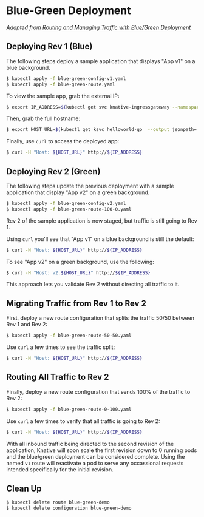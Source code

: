 # Blue-Green Deployment

*Adapted from [Routing and Managing Traffic with Blue/Green Deployment](https://github.com/knative/docs/blob/master/serving/samples/blue-green-deployment.md)*

## Deploying Rev 1 (Blue)

The following steps deploy a sample application that displays "App v1" on a blue background.

```bash
$ kubectl apply -f blue-green-config-v1.yaml
$ kubectl apply -f blue-green-route.yaml
```

To view the sample app, grab the external IP:

```bash
$ export IP_ADDRESS=$(kubectl get svc knative-ingressgateway --namespace istio-system --output 'jsonpath={.status.loadBalancer.ingress[0].ip}')
```

Then, grab the full hostname:

```bash
$ export HOST_URL=$(kubectl get ksvc helloworld-go  --output jsonpath='{.status.domain}')
```

Finally, use `curl` to access the deployed app:

```bash
$ curl -H "Host: ${HOST_URL}" http://${IP_ADDRESS}
```

## Deploying Rev 2 (Green)

The following steps update the previous deployment with a sample application that display "App v2" on a green background.

```bash
$ kubectl apply -f blue-green-config-v2.yaml
$ kubectl apply -f blue-green-route-100-0.yaml
```

Rev 2 of the sample application is now staged, but traffic is still going to Rev 1. 

Using `curl` you'll see that "App v1" on a blue background is still the default:

```bash
$ curl -H "Host: ${HOST_URL}" http://${IP_ADDRESS}
```

To see "App v2" on a green background, use the following:

```bash
$ curl -H "Host: v2.${HOST_URL}" http://${IP_ADDRESS}
```

This approach lets you validate Rev 2 without directing all traffic to it.

## Migrating Traffic from Rev 1 to Rev 2

First, deploy a new route configuration that splits the traffic 50/50 between Rev 1 and Rev 2:

```bash
$ kubectl apply -f blue-green-route-50-50.yaml
```

Use `curl` a few times to see the traffic split:

```bash
$ curl -H "Host: ${HOST_URL}" http://${IP_ADDRESS}
```

## Routing All Traffic to Rev 2

Finally, deploy a new route configuration that sends 100% of the traffic to Rev 2:

```bash
$ kubectl apply -f blue-green-route-0-100.yaml
```

Use `curl` a few times to verify that all traffic is going to Rev 2:

```bash
$ curl -H "Host: ${HOST_URL}" http://${IP_ADDRESS}
```

With all inbound traffic being directed to the second revision of the application, Knative will soon scale the first revision down to 0 running pods and the blue/green deployment can be considered complete. Using the named `v1` route will reactivate a pod to serve any occassional requests intended specifically for the initial revision.

## Clean Up

```bash
$ kubectl delete route blue-green-demo
$ kubectl delete configuration blue-green-demo
```

